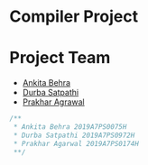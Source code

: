 # Compiler Project

# Project Team

- [Ankita Behra](https://github.com/rxndom266/)
- [Durba Satpathi](https://github.com/durba-s)
- [Prakhar Agrawal](https://github.com/PrAkHaR-BitsPilani)

```cpp
/**
 * Ankita Behra 2019A7PS0075H
 * Durba Satpathi 2019A7PS0972H
 * Prakhar Agarwal 2019A7PS0174H
 **/
```
